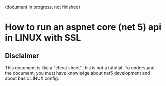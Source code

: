 (document in progress, not finished)

# How to run an aspnet core (net 5) api in LINUX with SSL

## Disclaimer
This document is like a "cheat sheet", this is not a tutotial.
To understand the document, you must have knowledge about net5 development and about basic LINUX config.

